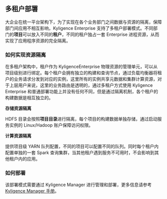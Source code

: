 ## 多租户部署

大企业在统一平台架构下，为了实现在各个业务部门之间数据与资源的隔离，保障部门间应用不相互影响，Kyligence Enterprise 支持了多租户部署模式。不同部门的**项目**可以放入不同的**租户**，不同的租户独占一套 Enterprise 进程资源，从而实现了应用程序资源的完全隔离。



### 如何实现资源隔离

在多租户架构中，租户作为 KyligenceEnterprise 物理资源的管理单元，可以从项目级别进行绑定。每个租户会拥有独立的构建和查询节点，通过负载均衡器将租户的业务请求分发到对应的实例，这里所有的实例共享元数据和集群计算资源，对于上层用户来说，这里的业务路由是透明的，通过多租户方式使用 Kyligence Enterprise 和普通部署功能上并没有任何不同，但是通过隔离机制，各个租户的构建数据是相互独立的。

**存储资源隔离**

HDFS 目录会按照**项目目录**进行隔离，每个项目的构建数据单独存储，通过启动服务实例的 Linux/Hadoop 账户保障访问权限。

**计算资源隔离**

提供项目级 YARN 队列配置，不同的项目可以配置不同的队列。同时每个租户内配置单独的一套  Spark 查询集群，当其他租户遇到服务不可用时，不会影响到其他租户内的应用。



### **如何部署**

该部署模式需要通过 Kyligence Manager 进行管理和部署，更多信息请参考 [Kyligence Manager 手册](https://docs.kyligence.io/books/manager/v1.0/zh-cn/index.html)。